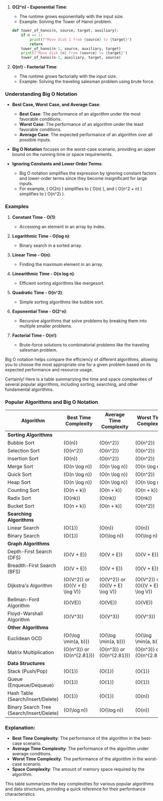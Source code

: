 
1. **O(2^n) - Exponential Time**:
   - The runtime grows exponentially with the input size.
   - Example: Solving the Tower of Hanoi problem.

   ```python
   def tower_of_hanoi(n, source, target, auxiliary):
       if n == 1:
           print(f"Move disk 1 from {source} to {target}")
           return
       tower_of_hanoi(n-1, source, auxiliary, target)
       print(f"Move disk {n} from {source} to {target}")
       tower_of_hanoi(n-1, auxiliary, target, source)
   ```

2. **O(n!) - Factorial Time**:
   - The runtime grows factorially with the input size.
   - Example: Solving the traveling salesman problem using brute force.

### Understanding Big O Notation

- **Best Case, Worst Case, and Average Case**:
  - **Best Case**: The performance of an algorithm under the most favorable conditions.
  - **Worst Case**: The performance of an algorithm under the least favorable conditions.
  - **Average Case**: The expected performance of an algorithm over all possible inputs.

- **Big O Notation** focuses on the worst-case scenario, providing an upper bound on the running time or space requirements.

- **Ignoring Constants and Lower Order Terms**:
  - Big O notation simplifies the expression by ignoring constant factors and lower-order terms since they become insignificant for large inputs.
  - For example, \( O(2n) \) simplifies to \( O(n) \), and \( O(n^2 + n) \) simplifies to \( O(n^2) \).

### Examples

1. **Constant Time - O(1)**:
   - Accessing an element in an array by index.
   
2. **Logarithmic Time - O(log n)**:
   - Binary search in a sorted array.

3. **Linear Time - O(n)**:
   - Finding the maximum element in an array.

4. **Linearithmic Time - O(n log n)**:
   - Efficient sorting algorithms like mergesort.

5. **Quadratic Time - O(n^2)**:
   - Simple sorting algorithms like bubble sort.

6. **Exponential Time - O(2^n)**:
   - Recursive algorithms that solve problems by breaking them into multiple smaller problems.

7. **Factorial Time - O(n!)**:
   - Brute-force solutions to combinatorial problems like the traveling salesman problem.

Big O notation helps compare the efficiency of different algorithms, allowing you to choose the most appropriate one for a given problem based on its expected performance and resource usage.



Certainly! Here is a table summarizing the time and space complexities of several popular algorithms, including sorting, searching, and other fundamental algorithms.

### Popular Algorithms and Big O Notation

| Algorithm             | Best Time Complexity | Average Time Complexity | Worst Time Complexity | Space Complexity |
|-----------------------|----------------------|-------------------------|-----------------------|------------------|
| **Sorting Algorithms** |
| Bubble Sort           | \(O(n)\)             | \(O(n^2)\)              | \(O(n^2)\)            | \(O(1)\)         |
| Selection Sort        | \(O(n^2)\)           | \(O(n^2)\)              | \(O(n^2)\)            | \(O(1)\)         |
| Insertion Sort        | \(O(n)\)             | \(O(n^2)\)              | \(O(n^2)\)            | \(O(1)\)         |
| Merge Sort            | \(O(n \log n)\)      | \(O(n \log n)\)         | \(O(n \log n)\)       | \(O(n)\)         |
| Quick Sort            | \(O(n \log n)\)      | \(O(n \log n)\)         | \(O(n^2)\)            | \(O(\log n)\)    |
| Heap Sort             | \(O(n \log n)\)      | \(O(n \log n)\)         | \(O(n \log n)\)       | \(O(1)\)         |
| Counting Sort         | \(O(n + k)\)         | \(O(n + k)\)            | \(O(n + k)\)          | \(O(k)\)         |
| Radix Sort            | \(O(nk)\)            | \(O(nk)\)               | \(O(nk)\)             | \(O(n + k)\)     |
| Bucket Sort           | \(O(n + k)\)         | \(O(n + k)\)            | \(O(n^2)\)            | \(O(n)\)         |
| **Searching Algorithms** |
| Linear Search         | \(O(1)\)             | \(O(n)\)                | \(O(n)\)              | \(O(1)\)         |
| Binary Search         | \(O(1)\)             | \(O(\log n)\)           | \(O(\log n)\)         | \(O(1)\)         |
| **Graph Algorithms** |
| Depth-First Search (DFS) | \(O(V + E)\)      | \(O(V + E)\)            | \(O(V + E)\)          | \(O(V)\)         |
| Breadth-First Search (BFS) | \(O(V + E)\)    | \(O(V + E)\)            | \(O(V + E)\)          | \(O(V)\)         |
| Dijkstra's Algorithm  | \(O(V^2)\) or \(O((V + E) \log V)\) | \(O(V^2)\) or \(O((V + E) \log V)\) | \(O(V^2)\) or \(O((V + E) \log V)\) | \(O(V)\) |
| Bellman-Ford Algorithm| \(O(VE)\)            | \(O(VE)\)               | \(O(VE)\)             | \(O(V)\)         |
| Floyd-Warshall Algorithm | \(O(V^3)\)       | \(O(V^3)\)              | \(O(V^3)\)            | \(O(V^2)\)       |
| **Other Algorithms** |
| Euclidean GCD         | \(O(\log \min(a, b))\) | \(O(\log \min(a, b))\) | \(O(\log \min(a, b))\) | \(O(1)\)      |
| Matrix Multiplication | \(O(n^3)\) or \(O(n^{2.81})\) | \(O(n^3)\) or \(O(n^{2.81})\) | \(O(n^3)\) or \(O(n^{2.81})\) | \(O(n^2)\) |
| **Data Structures** |
| Stack (Push/Pop)      | \(O(1)\)             | \(O(1)\)                | \(O(1)\)              | \(O(n)\)         |
| Queue (Enqueue/Dequeue) | \(O(1)\)           | \(O(1)\)                | \(O(1)\)              | \(O(n)\)         |
| Hash Table (Search/Insert/Delete) | \(O(1)\) | \(O(1)\)                | \(O(n)\)              | \(O(n)\)         |
| Binary Search Tree (Search/Insert/Delete) | \(O(\log n)\) | \(O(\log n)\) | \(O(n)\) | \(O(n)\) |

### Explanation:

- **Best Time Complexity**: The performance of the algorithm in the best-case scenario.
- **Average Time Complexity**: The performance of the algorithm under average conditions.
- **Worst Time Complexity**: The performance of the algorithm in the worst-case scenario.
- **Space Complexity**: The amount of memory space required by the algorithm.

This table summarizes the key complexities for various popular algorithms and data structures, providing a quick reference for their performance characteristics.